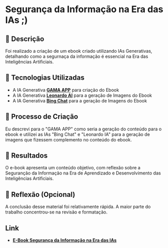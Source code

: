 
# Segurança da Informação na Era das IAs ;)

## 📒 Descrição
Foi realizado a criação de um ebook criado utilizando IAs Generativas, detalhando como a segurnaça da informação é essencial na Era das Inteligências Artificiais.

## 🤖 Tecnologias Utilizadas
- A IA Generativa **[GAMA APP](https://gamma.app)** para criação do Ebook
- A IA Generativa **[Leonardo AI](https://leonardo.ai/)** para a geração de Imagens do Ebook
- A IA Generativa **[Bing Chat](https://www.bing.com/chat)** para a geração de Imagens do Ebook

## 🧐 Processo de Criação
Eu descrevi para o "GAMA APP" como seria a geração do conteúdo para o ebook e utilizei as IAs "Bing Chat" e "Leonardo IA" para a geração de imagens que fizessem complemento no conteúdo do ebook.

## 🚀 Resultados
O e-book apresenta um conteúdo objetivo, com reflexão sobre a Seguranção da Informação na Era de Aprendizado e Desenvolvimento das Inteligências Artificiais.

## 💭 Reflexão (Opcional)
A conclusão desse material foi relativamente rápida. A maior parte do trabalho concentrou-se na revisão e formatação.

## Link
- **[E-Book Segurança da Informação na Era das IAs](/Ebook-Seguranca-da-Informacao-na-Era-das-IAs.pdf)**
